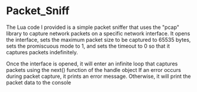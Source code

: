 # Packet_Sniff

The Lua code I provided is a simple packet sniffer that uses the "pcap" library to capture network packets on a specific network interface. It opens the interface, sets the maximum packet size to be captured to 65535 bytes, sets the promiscuous mode to 1, and sets the timeout to 0 so that it captures packets indefinitely.

Once the interface is opened, it will enter an infinite loop that captures packets using the next() function of the handle object If an error occurs during packet capture, it prints an error message. Otherwise, it will print the packet data to the console
